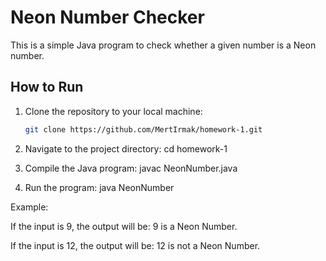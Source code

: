 # Neon Number Checker

This is a simple Java program to check whether a given number is a Neon number.

## How to Run

1. Clone the repository to your local machine:
   ```bash
   git clone https://github.com/MertIrmak/homework-1.git

2. Navigate to the project directory:
    cd homework-1

3. Compile the Java program:
    javac NeonNumber.java

4. Run the program:
    java NeonNumber


Example:

If the input is 9, the output will be:
9 is a Neon Number.



If the input is 12, the output will be:
12 is not a Neon Number.